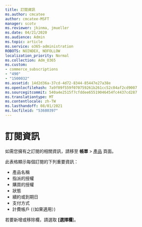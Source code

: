 ```yaml
---
title: 訂閱資訊
ms.author: cmcatee
author: cmcatee-MSFT
manager: scotv
ms.reviewer: jkinma, jmueller
ms.date: 04/21/2020
ms.audience: Admin
ms.topic: article
ms.service: o365-administration
ROBOTS: NOINDEX, NOFOLLOW
localization_priority: Normal
ms.collection: Adm_O365
ms.custom:
- commerce_subscriptions
- "490"
- "1500032"
ms.assetid: 14d2d36a-37cd-4d72-8344-85447e27a38e
ms.openlocfilehash: 7a9f09f559f070759261b261cc52c04af2cd9007
ms.sourcegitcommit: 540a4e2515f7cfddee65519046454fc4437cd287
ms.translationtype: MT
ms.contentlocale: zh-TW
ms.lasthandoff: 08/01/2021
ms.locfileid: "53680397"
---
```

# <a name="subscription-information"></a>訂閱資訊

如需您擁有之訂閱的相關資訊，請移至 **帳單** \> [產品](https://go.microsoft.com/fwlink/p/?linkid=842054) 頁面。
  
此表格顯示每個訂閱的下列重要資訊：
  
- 產品名稱
- 指派的授權
- 購買的授權
- 狀態
- 續約或到期日
- 支付方式
- 計費帳戶 (（如果適用）) 
 
若要新增或移除欄，請選取 **[選擇欄**]。